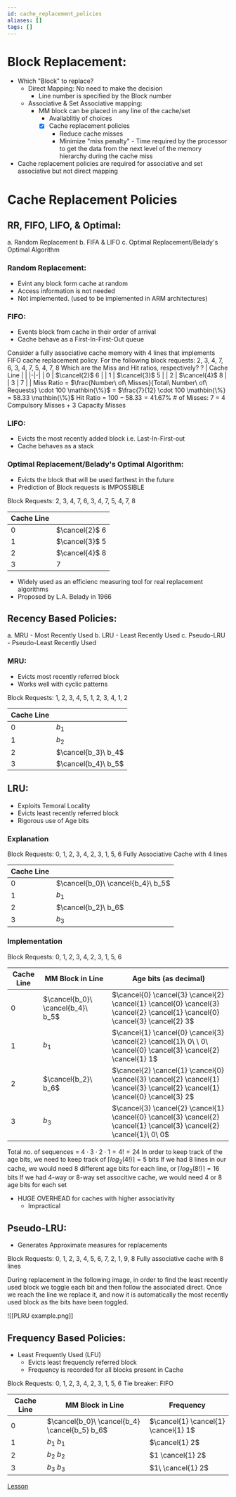 ```yaml
---
id: cache_replacement_policies
aliases: []
tags: []
---
```


# Block Replacement:
- Which "Block" to replace?
    - Direct Mapping: No need to make the decision
        - Line number is specified by the Block number
    - Associative & Set Associative mapping:
        - MM block can be placed in any line of the cache/set
            - Availablitiy of choices
            - [x] Cache replacement policies
                - Reduce cache misses
                - Minimize "miss penalty" - Time required by the processor to get the data from the next level of the memory hierarchy during the cache miss
- Cache replacement policies are required for associative and set associative but not direct mapping

# Cache Replacement Policies

## RR, FIFO, LIFO, & Optimal:
a. Random Replacement
b. FIFA & LIFO
c. Optimal Replacement/Belady's Optimal Algorithm

### Random Replacement:
- Evint any block form cache at random
- Access information is not needed
- Not implemented. (used to be implemented in ARM architectures)

### FIFO:
- Events block from cache in their order of arrival
- Cache behave as a First-In-First-Out queue

Consider a fully associative cache memory with 4 lines that implements FIFO cache replacement policy. For the following block requests:
2, 3, 4, 7, 6, 3, 4, 7, 5, 4, 7, 8
Which are the Miss and Hit ratios, respectively?
?
| Cache Line | |
|-|-|
| 0 | $\cancel{2}$ 6 |
| 1 | $\cancel{3}$ 5 |
| 2 | $\cancel{4}$ 8 |
| 3 | 7 | |
Miss Ratio = $\frac{Number\ of\ Misses}{Total\ Number\ of\ Requests} \cdot 100 \mathbin{\%}$
= $\frac{7}{12} \cdot 100 \mathbin{\%} = 58.33 \mathbin{\%}$
Hit Ratio = $100 - 58.33 = 41.67 \mathbin{\%}$
\# of Misses: 7 = 4 Compulsory Misses + 3 Capacity Misses

### LIFO:
- Evicts the most recently added block i.e. Last-In-First-out
- Cache behaves as a stack

### Optimal Replacement/Belady's Optimal Algorithm:
- Evicts the block that will be used farthest in the future
- Prediction of Block requests is IMPOSSIBLE

Block Requests: 2, 3, 4, 7, 6, 3, 4, 7, 5, 4, 7, 8

| Cache Line |                |
|-|-|
| 0 | $\cancel{2}$ 6 |
| 1 | $\cancel{3}$ 5 |
| 2 | $\cancel{4}$ 8 |
| 3 | 7 |

- Widely used as an efficienc measuring tool for real replacement algorithms
- Proposed by L.A. Belady in 1966

## Recency Based Policies:

a. MRU - Most Recently Used
b. LRU - Least Recently Used
c. Pseudo-LRU - Pseudo-Least Recently Used

### MRU:
- Evicts most recently referred block
- Works well with cyclic patterns

Block Requests: 1, 2, 3, 4, 5, 1, 2, 3, 4, 1, 2

| Cache Line | |
|-|-|
| 0 | $b_1$ |
| 1 | $b_2$ |
| 2 | $\cancel{b_3}\ b_4$ |
| 3 | $\cancel{b_4}\ b_5$ |

## LRU:
- Exploits Temoral Locality
- Evicts least recently referred block
- Rigorous use of Age bits

### Explanation
Block Requests: 0, 1, 2, 3, 4, 2, 3, 1, 5, 6
Fully Associative Cache with 4 lines

| Cache Line | |
|-|-|
| 0 | $\cancel{b_0}\ \cancel{b_4}\ b_5$ |
| 1 | $b_1$ |
| 2 | $\cancel{b_2}\ b_6$ |
| 3 | $b_3$ |

### Implementation
Block Requests: 0, 1, 2, 3, 4, 2, 3, 1, 5, 6

| Cache Line | MM Block in Line | Age bits (as decimal) |
|-|-|-|
| 0 | $\cancel{b_0}\ \cancel{b_4}\ b_5$ | $\cancel{0} \cancel{3} \cancel{2} \cancel{1} \cancel{0} \cancel{3} \cancel{2} \cancel{1} \cancel{0} \cancel{3} \cancel{2} 3$ |
| 1 | $b_1$ | $\cancel{1} \cancel{0} \cancel{3} \cancel{2} \cancel{1}\ 0\ \ 0\ \cancel{0} \cancel{3} \cancel{2} \cancel{1} 1$ |
| 2 | $\cancel{b_2}\ b_6$ | $\cancel{2} \cancel{1} \cancel{0} \cancel{3} \cancel{2} \cancel{1} \cancel{3} \cancel{2} \cancel{1} \cancel{0} \cancel{3} 2$ |
| 3 | $b_3$ | $\cancel{3} \cancel{2} \cancel{1} \cancel{0} \cancel{3} \cancel{2} \cancel{1} \cancel{3} \cancel{2} \cancel{1}\ 0\ 0$ |

Total no. of sequences = $4 \cdot 3 \cdot 2 \cdot 1 = 4! = 24$
In order to keep track of the age bits, we need to keep track of $\lceil{log_2(4!)}\rceil = 5$ bits
If we had 8 lines in our cache, we would need 8 different age bits for each line, or $\lceil{log_2(8!)}\rceil = 16$ bits
If we had 4-way or 8-way set associtive cache, we would need 4 or 8 age bits for each set
- HUGE OVERHEAD for caches with higher associativity
    - Impractical

## Pseudo-LRU:
- Generates Approximate measures for replacements

Block Requests: 0, 1, 2, 3, 4, 5, 6, 7, 2, 1, 9, 8
Fully associative cache with 8 lines

During replacement in the following image, in order to find the least recently used block we toggle each bit and then follow the associated direct.
Once we reach the line we replace it, and now it is automatically the most recently used block as the bits have been toggled.

![[PLRU example.png]]

## Frequency Based Policies:
- Least Frequently Used (LFU)
    - Evicts least frequencly referred block
    - Frequency is recorded for all blocks present in Cache

Block Requests: 0, 1, 2, 3, 4, 2, 3, 1, 5, 6
Tie breaker: FIFO

| Cache Line | MM Block in Line | Frequency |
|-|-|-|
| 0 | $\cancel{b_0}\ \cancel{b_4} \cancel{b_5} b_6$ | $\cancel{1} \cancel{1} \cancel{1} 1$ |
| 1 | $b_1\ b_1$ | $\cancel{1} 2$ |
| 2 | $b_2\ b_2$ | $1 \cancel{1} 2$ |
| 3 | $b_3\ b_3$ | $1\ \cancel{1} 2$ |

[Lesson](https://www.youtube.com/watch?v=_Hh-NcdbHCY&list=PLBlnK6fEyqRjdT1xkkBZSXKwFKqQoYhwy&index=24)
